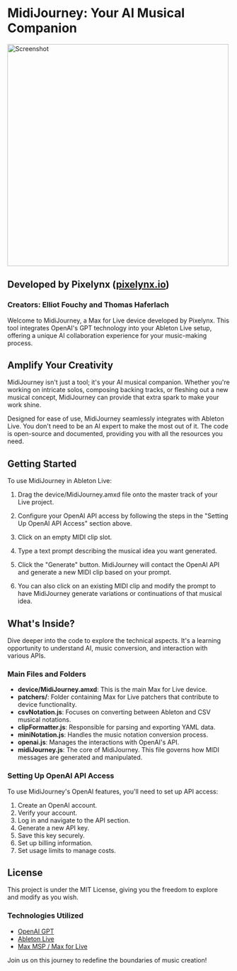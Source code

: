 # MidiJourney: Your AI Musical Companion

<img width="500" alt="Screenshot" src="https://github.com/ElliotEtag/Midijourney/assets/5099901/e7801155-3252-4024-b398-478ba3328e02">

## Developed by Pixelynx ([pixelynx.io](https://pixelynx.io))

### Creators: Elliot Fouchy and Thomas Haferlach

Welcome to MidiJourney, a Max for Live device developed by Pixelynx. This tool integrates OpenAI's GPT technology into your Ableton Live setup, offering a unique AI collaboration experience for your music-making process.

## Amplify Your Creativity

MidiJourney isn't just a tool; it's your AI musical companion. Whether you're working on intricate solos, composing backing tracks, or fleshing out a new musical concept, MidiJourney can provide that extra spark to make your work shine.

Designed for ease of use, MidiJourney seamlessly integrates with Ableton Live. You don't need to be an AI expert to make the most out of it. The code is open-source and documented, providing you with all the resources you need.

## Getting Started

To use MidiJourney in Ableton Live:

1. Drag the device/MidiJourney.amxd file onto the master track of your Live project. 

2. Configure your OpenAI API access by following the steps in the "Setting Up OpenAI API Access" section above.

3. Click on an empty MIDI clip slot. 

4. Type a text prompt describing the musical idea you want generated.

5. Click the "Generate" button. MidiJourney will contact the OpenAI API and generate a new MIDI clip based on your prompt.

6. You can also click on an existing MIDI clip and modify the prompt to have MidiJourney generate variations or continuations of that musical idea.

## What's Inside?

Dive deeper into the code to explore the technical aspects. It's a learning opportunity to understand AI, music conversion, and interaction with various APIs.

### Main Files and Folders

- **device/MidiJourney.amxd**: This is the main Max for Live device.
- **patchers/**: Folder containing Max for Live patchers that contribute to device functionality.
- **csvNotation.js**: Focuses on converting between Ableton and CSV musical notations.
- **clipFormatter.js**: Responsible for parsing and exporting YAML data.
- **miniNotation.js**: Handles the music notation conversion process.
- **openai.js**: Manages the interactions with OpenAI's API.
- **midiJourney.js**: The core of MidiJourney. This file governs how MIDI messages are generated and manipulated.

### Setting Up OpenAI API Access

To use MidiJourney's OpenAI features, you'll need to set up API access:

1. Create an OpenAI account.
2. Verify your account.
3. Log in and navigate to the API section.
4. Generate a new API key.
5. Save this key securely.
6. Set up billing information.
7. Set usage limits to manage costs.

## License

This project is under the MIT License, giving you the freedom to explore and modify as you wish.

### Technologies Utilized

- [OpenAI GPT](https://openai.com/research/gpt-3/)
- [Ableton Live](https://www.ableton.com/)
- [Max MSP / Max for Live](https://cycling74.com/products/max)

Join us on this journey to redefine the boundaries of music creation!
